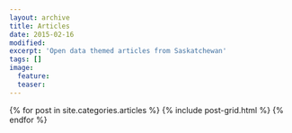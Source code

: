 ```yaml
---
layout: archive
title: Articles
date: 2015-02-16
modified:
excerpt: 'Open data themed articles from Saskatchewan'
tags: []
image:
  feature:
  teaser:
---
```


<div class="tiles">
{% for post in site.categories.articles %}
  {% include post-grid.html %}
{% endfor %}
</div><!-- /.tiles -->
